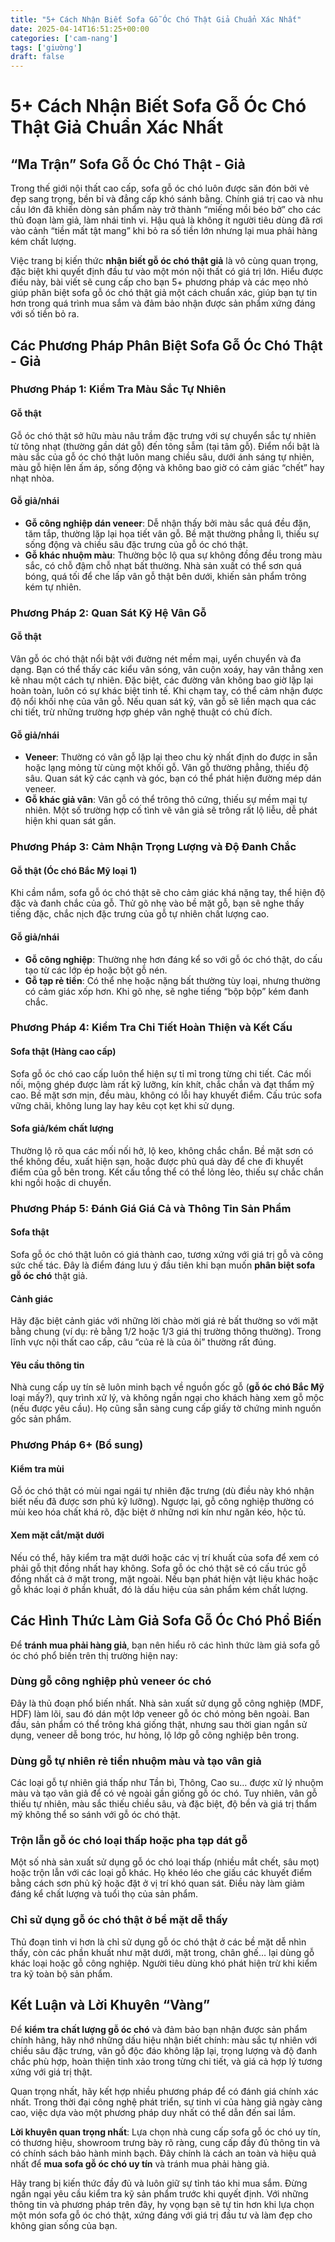 ```yaml
---
title: "5+ Cách Nhận Biết Sofa Gỗ Óc Chó Thật Giả Chuẩn Xác Nhất"
date: 2025-04-14T16:51:25+00:00
categories: ['cam-nang']
tags: ['giường']
draft: false
---
```

# 5+ Cách Nhận Biết Sofa Gỗ Óc Chó Thật Giả Chuẩn Xác Nhất

## “Ma Trận” Sofa Gỗ Óc Chó Thật - Giả

Trong thế giới nội thất cao cấp, sofa gỗ óc chó luôn được săn đón bởi vẻ đẹp sang trọng, bền bỉ và đẳng cấp khó sánh bằng. Chính giá trị cao và nhu cầu lớn đã khiến dòng sản phẩm này trở thành “miếng mồi béo bở” cho các thủ đoạn làm giả, làm nhái tinh vi. Hậu quả là không ít người tiêu dùng đã rơi vào cảnh “tiền mất tật mang” khi bỏ ra số tiền lớn nhưng lại mua phải hàng kém chất lượng.

Việc trang bị kiến thức **nhận biết gỗ óc chó thật giả** là vô cùng quan trọng, đặc biệt khi quyết định đầu tư vào một món nội thất có giá trị lớn. Hiểu được điều này, bài viết sẽ cung cấp cho bạn 5+ phương pháp và các mẹo nhỏ giúp phân biệt sofa gỗ óc chó thật giả một cách chuẩn xác, giúp bạn tự tin hơn trong quá trình mua sắm và đảm bảo nhận được sản phẩm xứng đáng với số tiền bỏ ra.

## Các Phương Pháp Phân Biệt Sofa Gỗ Óc Chó Thật - Giả

### Phương Pháp 1: Kiểm Tra Màu Sắc Tự Nhiên

#### Gỗ thật

Gỗ óc chó thật sở hữu màu nâu trầm đặc trưng với sự chuyển sắc tự nhiên từ tông nhạt (thường gần dát gỗ) đến tông sẫm (tại tâm gỗ). Điểm nổi bật là màu sắc của gỗ óc chó thật luôn mang chiều sâu, dưới ánh sáng tự nhiên, màu gỗ hiện lên ấm áp, sống động và không bao giờ có cảm giác “chết” hay nhạt nhòa.

#### Gỗ giả/nhái

* **Gỗ công nghiệp dán veneer**: Dễ nhận thấy bởi màu sắc quá đều đặn, tăm tắp, thường lặp lại họa tiết vân gỗ. Bề mặt thường phẳng lì, thiếu sự sống động và chiều sâu đặc trưng của gỗ óc chó thật.
* **Gỗ khác nhuộm màu**: Thường bộc lộ qua sự không đồng đều trong màu sắc, có chỗ đậm chỗ nhạt bất thường. Nhà sản xuất có thể sơn quá bóng, quá tối để che lấp vân gỗ thật bên dưới, khiến sản phẩm trông kém tự nhiên.

### Phương Pháp 2: Quan Sát Kỹ Hệ Vân Gỗ

#### Gỗ thật

Vân gỗ óc chó thật nổi bật với đường nét mềm mại, uyển chuyển và đa dạng. Bạn có thể thấy các kiểu vân sóng, vân cuộn xoáy, hay vân thẳng xen kẽ nhau một cách tự nhiên. Đặc biệt, các đường vân không bao giờ lặp lại hoàn toàn, luôn có sự khác biệt tinh tế. Khi chạm tay, có thể cảm nhận được độ nổi khối nhẹ của vân gỗ. Nếu quan sát kỹ, vân gỗ sẽ liền mạch qua các chi tiết, trừ những trường hợp ghép vân nghệ thuật có chủ đích.

#### Gỗ giả/nhái

* **Veneer**: Thường có vân gỗ lặp lại theo chu kỳ nhất định do được in sẵn hoặc lạng mỏng từ cùng một khối gỗ. Vân gỗ thường phẳng, thiếu độ sâu. Quan sát kỹ các cạnh và góc, bạn có thể phát hiện đường mép dán veneer.
* **Gỗ khác giả vân**: Vân gỗ có thể trông thô cứng, thiếu sự mềm mại tự nhiên. Một số trường hợp cố tình vẽ vân giả sẽ trông rất lộ liễu, dễ phát hiện khi quan sát gần.

### Phương Pháp 3: Cảm Nhận Trọng Lượng và Độ Đanh Chắc

#### Gỗ thật (Óc chó Bắc Mỹ loại 1)

Khi cầm nắm, sofa gỗ óc chó thật sẽ cho cảm giác khá nặng tay, thể hiện độ đặc và đanh chắc của gỗ. Thử gõ nhẹ vào bề mặt gỗ, bạn sẽ nghe thấy tiếng đặc, chắc nịch đặc trưng của gỗ tự nhiên chất lượng cao.

#### Gỗ giả/nhái

* **Gỗ công nghiệp**: Thường nhẹ hơn đáng kể so với gỗ óc chó thật, do cấu tạo từ các lớp ép hoặc bột gỗ nén.
* **Gỗ tạp rẻ tiền**: Có thể nhẹ hoặc nặng bất thường tùy loại, nhưng thường có cảm giác xốp hơn. Khi gõ nhẹ, sẽ nghe tiếng “bộp bộp” kém đanh chắc.

### Phương Pháp 4: Kiểm Tra Chi Tiết Hoàn Thiện và Kết Cấu

#### Sofa thật (Hàng cao cấp)

Sofa gỗ óc chó cao cấp luôn thể hiện sự tỉ mỉ trong từng chi tiết. Các mối nối, mộng ghép được làm rất kỹ lưỡng, kín khít, chắc chắn và đạt thẩm mỹ cao. Bề mặt sơn mịn, đều màu, không có lỗi hay khuyết điểm. Cấu trúc sofa vững chãi, không lung lay hay kêu cọt kẹt khi sử dụng.

#### Sofa giả/kém chất lượng

Thường lộ rõ qua các mối nối hở, lộ keo, không chắc chắn. Bề mặt sơn có thể không đều, xuất hiện sạn, hoặc được phủ quá dày để che đi khuyết điểm của gỗ bên trong. Kết cấu tổng thể có thể lỏng lẻo, thiếu sự chắc chắn khi ngồi hoặc di chuyển.

### Phương Pháp 5: Đánh Giá Giá Cả và Thông Tin Sản Phẩm

#### Sofa thật

Sofa gỗ óc chó thật luôn có giá thành cao, tương xứng với giá trị gỗ và công sức chế tác. Đây là điểm đáng lưu ý đầu tiên khi bạn muốn **phân biệt sofa gỗ óc chó** thật giả.

#### Cảnh giác

Hãy đặc biệt cảnh giác với những lời chào mời giá rẻ bất thường so với mặt bằng chung (ví dụ: rẻ bằng 1/2 hoặc 1/3 giá thị trường thông thường). Trong lĩnh vực nội thất cao cấp, câu “của rẻ là của ôi” thường rất đúng.

#### Yêu cầu thông tin

Nhà cung cấp uy tín sẽ luôn minh bạch về nguồn gốc gỗ (**gỗ óc chó Bắc Mỹ** loại mấy?), quy trình xử lý, và không ngần ngại cho khách hàng xem gỗ mộc (nếu được yêu cầu). Họ cũng sẵn sàng cung cấp giấy tờ chứng minh nguồn gốc sản phẩm.

### Phương Pháp 6+ (Bổ sung)

#### Kiểm tra mùi

Gỗ óc chó thật có mùi ngai ngái tự nhiên đặc trưng (dù điều này khó nhận biết nếu đã được sơn phủ kỹ lưỡng). Ngược lại, gỗ công nghiệp thường có mùi keo hóa chất khá rõ, đặc biệt ở những nơi kín như ngăn kéo, hộc tủ.

#### Xem mặt cắt/mặt dưới

Nếu có thể, hãy kiểm tra mặt dưới hoặc các vị trí khuất của sofa để xem có phải gỗ thịt đồng nhất hay không. Sofa gỗ óc chó thật sẽ có cấu trúc gỗ đồng nhất cả ở mặt trong, mặt ngoài. Nếu bạn phát hiện vật liệu khác hoặc gỗ khác loại ở phần khuất, đó là dấu hiệu của sản phẩm kém chất lượng.

## Các Hình Thức Làm Giả Sofa Gỗ Óc Chó Phổ Biến

Để **tránh mua phải hàng giả**, bạn nên hiểu rõ các hình thức làm giả sofa gỗ óc chó phổ biến trên thị trường hiện nay:

### Dùng gỗ công nghiệp phủ veneer óc chó

Đây là thủ đoạn phổ biến nhất. Nhà sản xuất sử dụng gỗ công nghiệp (MDF, HDF) làm lõi, sau đó dán một lớp veneer gỗ óc chó mỏng bên ngoài. Ban đầu, sản phẩm có thể trông khá giống thật, nhưng sau thời gian ngắn sử dụng, veneer dễ bong tróc, hư hỏng, lộ lớp gỗ công nghiệp bên trong.

### Dùng gỗ tự nhiên rẻ tiền nhuộm màu và tạo vân giả

Các loại gỗ tự nhiên giá thấp như Tần bì, Thông, Cao su… được xử lý nhuộm màu và tạo vân giả để có vẻ ngoài gần giống gỗ óc chó. Tuy nhiên, vân gỗ thiếu tự nhiên, màu sắc thiếu chiều sâu, và đặc biệt, độ bền và giá trị thẩm mỹ không thể so sánh với gỗ óc chó thật.

### Trộn lẫn gỗ óc chó loại thấp hoặc pha tạp dát gỗ

Một số nhà sản xuất sử dụng gỗ óc chó loại thấp (nhiều mắt chết, sâu mọt) hoặc trộn lẫn với các loại gỗ khác. Họ khéo léo che giấu các khuyết điểm bằng cách sơn phủ kỹ hoặc đặt ở vị trí khó quan sát. Điều này làm giảm đáng kể chất lượng và tuổi thọ của sản phẩm.

### Chỉ sử dụng gỗ óc chó thật ở bề mặt dễ thấy

Thủ đoạn tinh vi hơn là chỉ sử dụng gỗ óc chó thật ở các bề mặt dễ nhìn thấy, còn các phần khuất như mặt dưới, mặt trong, chân ghế… lại dùng gỗ khác loại hoặc gỗ công nghiệp. Người tiêu dùng khó phát hiện trừ khi kiểm tra kỹ toàn bộ sản phẩm.

## Kết Luận và Lời Khuyên “Vàng”

Để **kiểm tra chất lượng gỗ óc chó** và đảm bảo bạn nhận được sản phẩm chính hãng, hãy nhớ những dấu hiệu nhận biết chính: màu sắc tự nhiên với chiều sâu đặc trưng, vân gỗ độc đáo không lặp lại, trọng lượng và độ đanh chắc phù hợp, hoàn thiện tinh xảo trong từng chi tiết, và giá cả hợp lý tương xứng với giá trị thật.

Quan trọng nhất, hãy kết hợp nhiều phương pháp để có đánh giá chính xác nhất. Trong thời đại công nghệ phát triển, sự tinh vi của hàng giả ngày càng cao, việc dựa vào một phương pháp duy nhất có thể dẫn đến sai lầm.

**Lời khuyên quan trọng nhất**: Lựa chọn nhà cung cấp sofa gỗ óc chó uy tín, có thương hiệu, showroom trưng bày rõ ràng, cung cấp đầy đủ thông tin và có chính sách bảo hành minh bạch. Đây chính là cách an toàn và hiệu quả nhất để **mua sofa gỗ óc chó uy tín** và tránh mua phải hàng giả.

Hãy trang bị kiến thức đầy đủ và luôn giữ sự tỉnh táo khi mua sắm. Đừng ngần ngại yêu cầu kiểm tra kỹ sản phẩm trước khi quyết định. Với những thông tin và phương pháp trên đây, hy vọng bạn sẽ tự tin hơn khi lựa chọn một món sofa gỗ óc chó thật, xứng đáng với giá trị đầu tư và làm đẹp cho không gian sống của bạn.